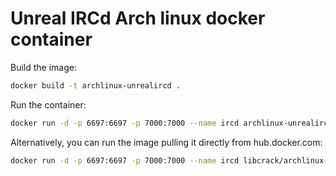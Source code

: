 # Unreal IRCd Arch linux docker container

Build the image:

```bash
docker build -t archlinux-unrealircd .
```

Run the container:

```bash
docker run -d -p 6697:6697 -p 7000:7000 --name ircd archlinux-unrealircd
```

Alternatively, you can run the image pulling it directly from hub.docker.com:

```bash
docker run -d -p 6697:6697 -p 7000:7000 --name ircd libcrack/archlinux-unrealircd
```

